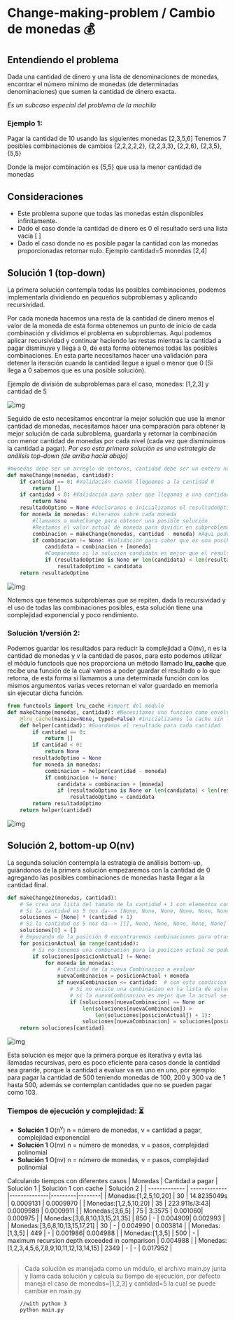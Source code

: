 # Change-making-problem / Cambio de monedas :moneybag:

## Entendiendo el problema

Dada una cantidad de dinero y una lista de denominaciones de monedas, encontrar el número mínimo de monedas (de determinadas denominaciones) que sumen la cantidad de dinero exacta.

_Es un subcaso especial del problema de la mochila_

### Ejemplo 1:

Pagar la cantidad de 10 usando las siguientes monedas [2,3,5,6]
Tenemos 7 posibles combinaciones de cambios {2,2,2,2,2}, {2,2,3,3}, {2,2,6}, {2,3,5}, {5,5}

Donde la mejor combinación es {5,5} que usa la menor cantidad de monedas

## Consideraciones

- Este problema supone que todas las monedas están disponibles infinitamente.
- Dado el caso donde la cantidad de dinero es 0 el resultado será una lista vacía [ ]
- Dado el caso donde no es posible pagar la cantidad con las monedas proporcionadas retornar nulo. Ejemplo cantidad=5 monedas [2,4]

## Solución 1 (top-down)

La primera solución contempla todas las posibles combinaciones, podemos implementarla dividiendo en pequeños subproblemas y aplicando recursividad.

Por cada moneda hacemos una resta de la cantidad de dinero menos el valor de la moneda de esta forma obtenemos un punto de inicio de cada combinación y dividimos el problema en subproblemas. Aquí podemos aplicar recursividad y continuar haciendo las restas mientras la cantidad a pagar disminuye y llega a 0, de esta forma obtenemos todas las posibles combinaciones. En esta parte necesitamos hacer una validación para detener la iteración cuando la cantidad llegue a igual o menor que 0 (Si llega a 0 sabemos que es una posible solución).

Ejemplo de división de subproblemas para el caso, monedas: [1,2,3] y cantidad de 5

<!---
![subPrograms](./images/subPrograms.png)
-->

![img](images/subPrograms.png)

Seguido de esto necesitamos encontrar la mejor solución que use la menor cantidad de monedas, necesitamos hacer una comparación para obtener la mejor solución de cada subroblema, guardarla y retornar la combinación con menor cantidad de monedas por cada nivel (cada vez que disminuimos la cantidad a pagar).
_Por eso esta primera solución es una estrategia de análisis top-down (de arriba hacia abajo)_

```py
#monedas debe ser un arreglo de enteros, cantidad debe ser un entero no menor que 0
def makeChange(monedas, cantidad):
    if cantidad == 0: #Validación cuando lleguemos a la cantidad 0
        return []
    if cantidad < 0: #Validación para saber que llegamos a una cantidad negativa que no se puede pagar
        return None
    resultadoOptimo = None #declaramos e inicializamos el resultadoOptimo que retornaremos
    for moneda in monedas: #iteramos sobre cada moneda
        #llamamos a makeChange para obtener una posible solución
        #Restamos el valor actual de moneda para dividir en subproblemas
        combinacion = makeChange(monedas, cantidad - moneda) #Aqui podemos obtener [], None o una posible combinación
        if combinacion != None: #Validación para saber que es una posible combinacion
            candidata = combinacion + [moneda]
            #Comparamos si la solucion candidata es mejor que el resultadoOptimo actual lo remplazamos
            if (resultadoOptimo is None or len(candidata) < len(resultadoOptimo)):
                resultadoOptimo = candidata
    return resultadoOptimo
```

<!---
![ejemplo1](./images/Ejemplo1.jpg)
-->

![img](images/Ejemplo1.jpg)

Notemos que tenemos subproblemas que se repiten, dada la recursividad y el uso de todas las combinaciones posibles, esta solución tiene una complejidad exponencial y poco rendimiento.

### Solución 1/versión 2:

Podemos guardar los resultados para reducir la complejidad a O(nv), n es la cantidad de monedas y v la cantidad de pasos, para esto podemos utilizar el módulo functools que nos proporciona un método llamado **lru_cache** que recibe una función de la cual vamos a poder guardar el resultado o lo que retorna, de esta forma si llamamos a una determinada función con los mismos argumentos varias veces retornan el valor guardado en memoria sin ejecutar dicha función.

```py
from functools import lru_cache #import del módulo
def makeChange(monedas, cantidad): #Necesitamos una funcion como envolvente para manejar las monedas
    @lru_cache(maxsize=None, typed=False) #inicializamos la cache sin límite para la función helper
    def helper(cantidad): #Guardamos el resultado para cada cantidad
        if cantidad == 0:
            return []
        if cantidad < 0:
            return None
        resultadoOptimo = None
        for moneda in monedas:
            combinacion = helper(cantidad - moneda)
            if combinacion != None:
                candidata = combinacion + [moneda]
                if (resultadoOptimo is None or len(candidata) < len(resultadoOptimo)):
                    resultadoOptimo = candidata
        return resultadoOptimo
    return helper(cantidad)
```

<!---
![ejemplo2](./images/Ejemplo2.jpg)
-->

![img](images/Ejemplo2.jpg)

## Solución 2, bottom-up O(nv)

La segunda solución contempla la estrategia de análisis bottom-up, guiándonos de la primera solución empezaremos con la cantidad de 0 agregando las posibles combinaciones de monedas hasta llegar a la cantidad final.

```py
def makeChange2(monedas, cantidad):
    # Se crea una lista del tamaño de la cantidad + 1 con elementos con valor inicial nulo
    # Si la cantidad es 5 nos da--> [None, None, None, None, None, None] lista con 6 elementos nulos
    soluciones = [None] * (cantidad + 1)
    # Si la cantidad es 5 nos da--> [[], None, None, None, None, None]
    soluciones[0] = []
    # Empezando de la posición 0 encontraremos combinaciones para otras cantidades agregando los valores de las monedas
    for posicionActual in range(cantidad):
        # Si no tenemos una combinación para la posición actual no podemos sacar mas combinaciones a partir de esa
        if soluciones[posicionActual] != None:
            for moneda in monedas:
                # Cantidad de la nueva Combinacion a evaluar
                nuevaCombinacion = posicionActual + moneda
                if nuevaCombinacion <= cantidad:  # con esta condicion verificamos que la combinacion no de una suma por encima de la cantidad
                    # Si no existe una combinacion en la lista de soluciones para la cantidad de nueva combinación, se agrega o
                    # si la nuevaCombinacion es mejor que la actual se remplaza
                    if (soluciones[nuevaCombinacion] == None or
                        len(soluciones[nuevaCombinacion]) >
                            len(soluciones[posicionActual]) + 1):
                        soluciones[nuevaCombinacion] = soluciones[posicionActual] + [moneda]
    return soluciones[cantidad]
```

![img](images/Solucion2Ejemplo2.jpg)

Esta solución es mejor que la primera porque es iterativa y evita las llamadas recursivas, pero es poco eficiente para casos donde la cantidad sea grande, porque la cantidad a evaluar va en uno en uno, por ejemplo:
para pagar la cantidad de 500 teniendo monedas de 100, 200 y 300 va de 1 hasta 500, además se contemplan cantidades que no se pueden pagar como 103.

### Tiempos de ejecución y complejidad: :hourglass_flowing_sand:

- **Solución 1** O(n<sup>v</sup>) n = número de monedas, v = cantidad a pagar, complejidad exponencial
- **Solución 1** O(nv) n = número de monedas, v = pasos, complejidad polinomial
- **Solución 1** O(nv) n = número de monedas, v = pasos, complejidad polinomial

Calculando tiempos con diferentes casos
| Monedas | Cantidad a pagar | Solución 1 | Solución 1 con cache | Solución 2 |
| ------------- | ------------- |--------------|---------|--------|
| Monedas:[1,2,5,10,20] | 30 | 14.8235049s | 0.0009131 | 0.0009970 |
| Monedas:[1,2,5,10,20] | 35 | 223.911s/3:43| 0.0009989 | 0.0009911 |
| Monedas:[3,6,5] | 75 | 3.3575 | 0.001060| 0.000975 |
| Monedas:[3,6,8,10,13,15,21,35] | 850 | - | 0.004909| 0.002993 |
| Monedas:[3,6,8,10,13,15,17,21] | 30 | - | 0.004990 | 0.003814 |
| Monedas:[1,3,5] | 449 | - | 0.001986| 0.004988 |
| Monedas:[1,3,5] | 500 | - | maximum recursion depth exceeded in comparison | 0.004988 |
| Monedas:[1,2,3,4,5,6,7,8,9,10,11,12,13,14,15] | 2349 | - | - | 0.017952 |

##

> Cada solución es manejada como un módulo, el archivo main.py junta y llama cada solución y calcula su tiempo de ejecución, por defecto maneja el caso de monedas=[1,2,3] y cantidad=5 la cual se puede cambiar en main.py

```sh
    //with python 3
    python main.py
```
